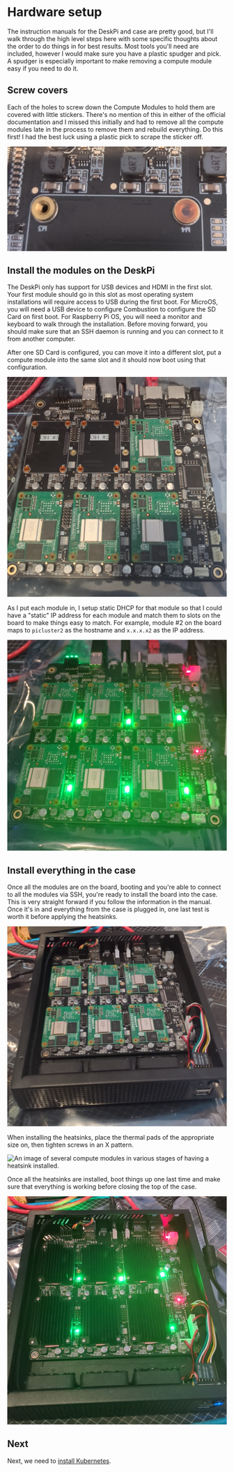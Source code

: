 # Hardware setup

The instruction manuals for the DeskPi and case are pretty good, but I'll walk through the high level steps here with
some specific thoughts about the order to do things in for best results. Most tools you'll need are included, however I
would make sure you have a plastic spudger and pick. A spudger is especially important to make removing a compute module
easy if you need to do it.

## Screw covers

Each of the holes to screw down the Compute Modules to hold them are covered with little stickers. There's no mention of
this in either of the official documentation and I missed this initially and had to remove all the compute modules late
in the process to remove them and rebuild everything. Do this first! I had the best luck using a plastic pick to scrape
the sticker off.

![An image showing an example of an uncovered and covered screw hole.](imgs/02/00-screw-covers.jpg)

## Install the modules on the DeskPi

The DeskPi only has support for USB devices and HDMI in the first slot. Your first module should go in this slot as most
operating system installations will require access to USB during the first boot. For MicroOS, you will need a USB device
to configure Combustion to configure the SD Card on first boot. For Raspberry Pi OS, you will need a monitor and
keyboard to walk through the installation. Before moving forward, you should make sure that an SSH daemon is running and
you can connect to it from another computer.

After one SD Card is configured, you can move it into a different slot, put a compute module into the same slot and it
should now boot using that configuration.

![An image of half the compute modules placed on the DeskPi.](imgs/02/01-initial-modules.jpg)

As I put each module in, I setup static DHCP for that module so that I could have a "static" IP address for each module
and match them to slots on the board to make things easy to match. For example, module #2 on the board maps to
`picluster2` as the hostname and `x.x.x.x2` as the IP address.

![An image of all the compute modules populated and booted.](imgs/02/02-fully-populated.jpg)

## Install everything in the case

Once all the modules are on the board, booting and you're able to connect to all the modules via SSH, you're ready to
install the board into the case. This is very straight forward if you follow the information in the manual. Once it's in
and everything from the case is plugged in, one last test is worth it before applying the heatsinks.

![An image of the DeskPi SuperC6 installed in its case.](imgs/02/03-in-case.jpg)

When installing the heatsinks, place the thermal pads of the appropriate size on, then tighten screws in an X pattern.

![An image of several compute modules in various stages of having a heatsink
installed.](imgs/02/04-heatsink-applications.jpg)

Once all the heatsinks are installed, boot things up one last time and make sure that everything is working before
closing the top of the case.

![An image of all the heatsinks fully installed, and all the modules booted.](imgs/02/05-done.jpg)

## Next

Next, we need to [install Kubernetes][kubernetes].

[kubernetes]: ./03-kubernetes.md
